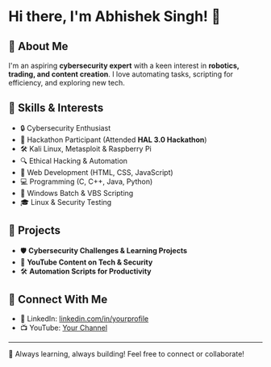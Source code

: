 # Hi there, I'm Abhishek Singh! 👋

## 🚀 About Me
I'm an aspiring **cybersecurity expert** with a keen interest in **robotics, trading, and content creation**. I love automating tasks, scripting for efficiency, and exploring new tech.

## 🔧 Skills & Interests
- 🔒 Cybersecurity Enthusiast
- 🚀 Hackathon Participant (Attended **HAL 3.0 Hackathon**)
- 🛠️ Kali Linux, Metasploit & Raspberry Pi
- 🔍 Ethical Hacking & Automation
- 🌟 Web Development (HTML, CSS, JavaScript)
- 💻 Programming (C, C++, Java, Python)
- 🎲 Windows Batch & VBS Scripting
- 🎓 Linux & Security Testing

## 📌 Projects
- 🛡️ **Cybersecurity Challenges & Learning Projects**
- 🎥 **YouTube Content on Tech & Security**
- 🛠️ **Automation Scripts for Productivity**

## 💌 Connect With Me
- 🌟 LinkedIn: [linkedin.com/in/yourprofile](https://www.linkedin.com/in/abhishek-singh-0a292b1aa/)
- 📺 YouTube: [Your Channel](**https://youtube.com/c/yourchannel**)

---
🚀 Always learning, always building! Feel free to connect or collaborate!

